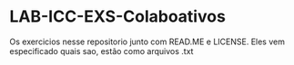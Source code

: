 # LAB-ICC-EXS-Colaboativos


Os exercicios nesse repositorio junto com READ.ME e LICENSE. Eles vem especificado quais sao, estão como arquivos .txt

